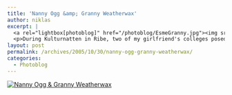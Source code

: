 ```yaml
---
title: 'Nanny Ogg &amp; Granny Weatherwax'
author: niklas
excerpt: |
  <a rel="lightbox[photoblog]" href="/photoblog/EsmeGranny.jpg"><img src="/photoblog/EsmeGranny.thumb.jpg" alt="Nanny Ogg & Granny Weatherwax" title="Nanny Ogg & Granny Weatherwax"/></a>
  <p>During Kulturnatten in Ribe, two of my girlfriend's colleges posed for me. Great outfit, girls! Also used this for my contribution to the Halloween Challenge at Tips from the Top Floor</p>
layout: post
permalink: /archives/2005/10/30/nanny-ogg-granny-weatherwax/
categories:
  - Photoblog
---
```

<a rel="lightbox[photoblog]" href="/photoblog/EsmeGranny.jpg"><img src="/photoblog/EsmeGranny.sized.jpg" alt="Nanny Ogg &#038; Granny Weatherwax" title="Nanny Ogg &#038; Granny Weatherwax" /></a>